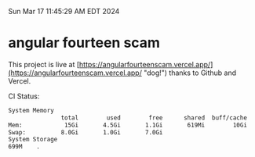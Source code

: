 Sun Mar 17 11:45:29 AM EDT 2024

# angular fourteen scam


This project is live at [https://angularfourteenscam.vercel.app/](https://angularfourteenscam.vercel.app/ "dog!") thanks to Github and Vercel.

CI Status: 

```bash
System Memory
               total        used        free      shared  buff/cache   available
Mem:            15Gi       4.5Gi       1.1Gi       619Mi        10Gi        10Gi
Swap:          8.0Gi       1.0Gi       7.0Gi
System Storage
699M	.
